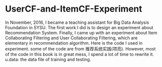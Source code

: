 # UserCF-and-ItemCF-Experiment

In November, 2016, I became a teaching assistant for Big Data Analysis Foundation in SYSU. The first work I did is to design an experiment about Recommendation System. Finally, I came up with an experiment about Item Collaborating Filtering and User Collaborating Filtering, which are elementary in recommendation algorithm. Here is the code I used in experiment.
some of the code are from 推荐系统实践(项亮). However, most of the code in this book is in great mess, I spend a lot of time to rewrite it.
u.data: the data file of training and testing.
